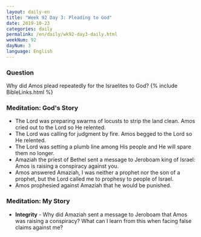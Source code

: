 ```yaml
---
layout: daily-en
title: "Week 92 Day 3: Pleading to God"
date: 2019-10-23 
categories: daily
permalink: /en/daily/wk92-day3-daily.html
weekNum: 92
dayNum: 3
language: English
---
```


### Question     
Why did Amos plead repeatedly for the Israelites to God?
{% include BibleLinks.html %} 

### Meditation: God's Story   
+ The Lord was preparing swarms of locusts to strip the land clean. Amos cried out to the Lord so He relented. 
+ The Lord was calling for judgment by fire. Amos begged to the Lord so He relented. 
+ The Lord was setting a plumb line among His people and He will spare them no longer. 
+ Amaziah the priest of Bethel sent a message to Jeroboam king of Israel: Amos is raising a conspiracy against you. 
+ Amos answered Amaziah, I was neither a prophet nor the son of a prophet, but the Lord called me to prophesy to people of Israel. 
+ Amos prophesied against Amaziah that he would be punished. 

### Meditation: My Story   
+ **Integrity** - Why did Amaziah sent a message to Jeroboam that Amos was raising a conspiracy? What can I learn from this when facing false claims against me? 
